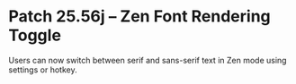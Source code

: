 # Patch 25.56j – Zen Font Rendering Toggle

Users can now switch between serif and sans-serif text in Zen mode using settings or hotkey.
